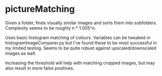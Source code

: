 # pictureMatching

Given a folder, finds visually similar images and sorts them into subfolders. Complexity seems to be roughly n * 1.005^n.

Uses basic histogram matching of colours. Variables can be tweaked in histogramImageComparer.py but I've found these to be most successful in my limited testing. Seems to be quite robust against upscaled/downscaled images as well. 

Increasing the threshold will help with matching cropped images, but may also result in more false positives. 
